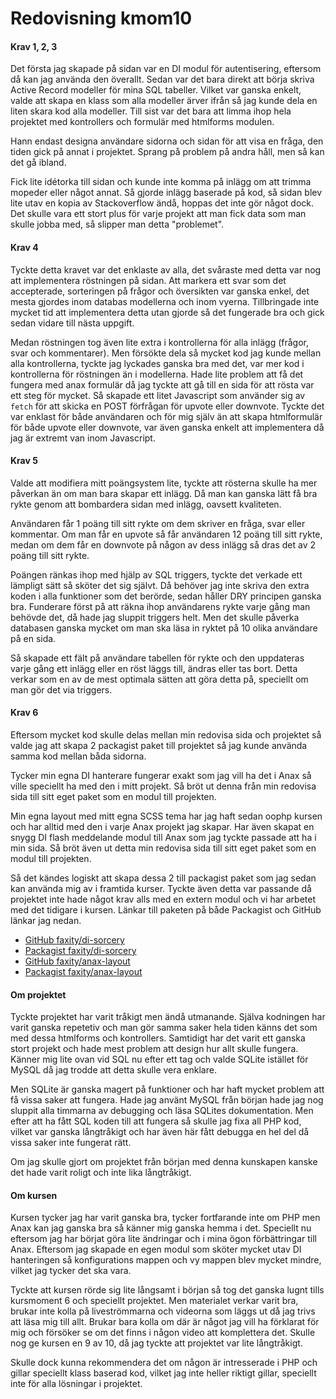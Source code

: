 Redovisning kmom10
=========================

#### Krav 1, 2, 3

Det första jag skapade på sidan var en DI modul för autentisering, eftersom då kan jag använda den överallt.
Sedan var det bara direkt att börja skriva Active Record modeller för mina SQL tabeller.
Vilket var ganska enkelt, valde att skapa en klass som alla modeller ärver ifrån så jag kunde dela en liten skara kod  alla modeller.
Till sist var det bara att limma ihop hela projektet med kontrollers och formulär med htmlforms modulen.

Hann endast designa användare sidorna och sidan för att visa en fråga, den tiden gick på annat i projektet.
Sprang på problem på andra håll, men så kan det gå ibland.

Fick lite idétorka till sidan och kunde inte komma på inlägg om att trimma mopeder eller något annat.
Så gjorde inlägg baserade på kod, så sidan blev lite utav en kopia av Stackoverflow ändå, hoppas det inte gör något dock.
Det skulle vara ett stort plus för varje projekt att man fick data som man skulle jobba med, så slipper man detta "problemet".



#### Krav 4

Tyckte detta kravet var det enklaste av alla, det svåraste med detta var nog att implementera röstningen på sidan.
Att markera ett svar som det accepterade, sorteringen på frågor och översikten var ganska enkel, det mesta gjordes inom databas modellerna och inom vyerna.
Tillbringade inte mycket tid att implementera detta utan gjorde så det fungerade bra och gick sedan vidare till nästa uppgift.

Medan röstningen tog även lite extra i kontrollerna för alla inlägg (frågor, svar och kommentarer).
Men försökte dela så mycket kod jag kunde mellan alla kontrollerna, tyckte jag lyckades ganska bra med det, var mer kod i kontrollerna för röstningen än i modellerna.
Hade lite problem att få det fungera med anax formulär då jag tyckte att gå till en sida för att rösta var ett steg för mycket.
Så skapade ett litet Javascript som använder sig av `fetch` för att skicka en POST förfrågan för upvote eller downvote.
Tyckte det var enklast för både användaren och för mig själv än att skapa htmlformulär för både upvote eller downvote, var även ganska enkelt att implementera då jag är extremt van inom Javascript.



#### Krav 5

Valde att modifiera mitt poängsystem lite, tyckte att rösterna skulle ha mer påverkan än om man bara skapar ett inlägg.
Då man kan ganska lätt få bra rykte genom att bombardera sidan med inlägg, oavsett kvaliteten.

Användaren får 1 poäng till sitt rykte om dem skriver en fråga, svar eller kommentar.
Om man får en upvote så får användaren 12 poäng till sitt rykte, medan om dem får en downvote på någon av dess inlägg så dras det av 2 poäng till sitt rykte.

Poängen ränkas ihop med hjälp av SQL triggers, tyckte det verkade ett lämpligt sätt så sköter det sig självt.
Då behöver jag inte skriva den extra koden i alla funktioner som det berörde, sedan håller DRY principen ganska bra.
Funderare först på att räkna ihop användarens rykte varje gång man behövde det, då hade jag sluppit triggers helt.
Men det skulle påverka databasen ganska mycket om man ska läsa in ryktet på 10 olika användare på en sida.

Så skapade ett fält på användare tabellen för rykte och den uppdateras varje gång ett inlägg eller en röst läggs till, ändras eller tas bort.
Detta verkar som en av de mest optimala sätten att göra detta på, speciellt om man gör det via triggers.



#### Krav 6

Eftersom mycket kod skulle delas mellan min redovisa sida och projektet så valde jag att skapa 2 packagist paket till projektet så jag kunde använda samma kod mellan båda sidorna.

Tycker min egna DI hanterare fungerar exakt som jag vill ha det i Anax så ville speciellt ha med den i mitt projekt.
Så bröt ut denna från min redovisa sida till sitt eget paket som en modul till projekten.

Min egna layout med mitt egna SCSS tema har jag haft sedan oophp kursen och har alltid med den i varje Anax projekt jag skapar.
Har även skapat en snygg DI flash meddelande modul till Anax som jag tyckte passade att ha i min sida.
Så bröt även ut detta min redovisa sida till sitt eget paket som en modul till projekten.

Så det kändes logiskt att skapa dessa 2 till packagist paket som jag sedan kan använda mig av i framtida kurser.
Tyckte även detta var passande då projektet inte hade något krav alls med en extern modul och vi har arbetet med det tidigare i kursen.
Länkar till paketen på både Packagist och GitHub länkar jag nedan.

* [GitHub faxity/di-sorcery](https://github.com/ifaxity/di-sorcery)
* [Packagist faxity/di-sorcery](https://packagist.org/packages/faxity/di-sorcery)
* [GitHub faxity/anax-layout](https://github.com/ifaxity/anax-layout)
* [Packagist faxity/anax-layout](https://packagist.org/packages/faxity/anax-layout)



#### Om projektet

Tyckte projektet har varit tråkigt men ändå utmanande.
Själva kodningen har varit ganska repetetiv och man gör samma saker hela tiden känns det som med dessa htmlforms och kontrollers.
Samtidigt har det varit ett ganska stort projekt och hade mest problem att design hur allt skulle fungera.
Känner mig lite ovan vid SQL nu efter ett tag och valde SQLite istället för MySQL då jag trodde att detta skulle vera enklare.

Men SQLite är ganska magert på funktioner och har haft mycket problem att få vissa saker att fungera.
Hade jag använt MySQL från början hade jag nog sluppit alla timmarna av debugging och läsa SQLites dokumentation.
Men efter att ha fått SQL koden till att fungera så skulle jag fixa all PHP kod, vilket var ganska långtråkigt och har även här fått debugga en hel del då vissa saker inte fungerat rätt.

Om jag skulle gjort om projektet från början med denna kunskapen kanske det hade varit roligt och inte lika långtråkigt.



#### Om kursen

Kursen tycker jag har varit ganska bra, tycker fortfarande inte om PHP men Anax kan jag ganska bra så känner mig ganska hemma i det.
Speciellt nu eftersom jag har börjat göra lite ändringar och i mina ögon förbättringar till Anax.
Eftersom jag skapade en egen modul som sköter mycket utav DI hanteringen så konfigurations mappen och vy mappen blev mycket mindre, vilket jag tycker det ska vara.

Tyckte att kursen rörde sig lite långsamt i början så tog det ganska lugnt tills kursmoment 6 och speciellt projektet.
Men materialet verkar varit bra, brukar inte kolla på liveströmmarna och videorna som läggs ut då jag trivs att läsa mig till allt.
Brukar bara kolla om där är något jag vill ha förklarat för mig och försöker se om det finns i någon video att komplettera det.
Skulle nog ge kursen en 9 av 10, då jag tyckte att projektet var lite långtråkigt.

Skulle dock kunna rekommendera det om någon är intresserade i PHP och gillar speciellt klass baserad kod, vilket jag inte heller riktigt gillar, speciellt inte för alla lösningar i projektet.
